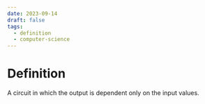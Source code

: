 ```yaml
---
date: 2023-09-14
draft: false
tags:
  - definition
  - computer-science
---
```

# Definition

A circuit in which the output is dependent only on the input values.